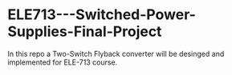 # ELE713---Switched-Power-Supplies-Final-Project
In this repo a Two-Switch Flyback converter will be desinged and implemented for ELE-713 course. 
